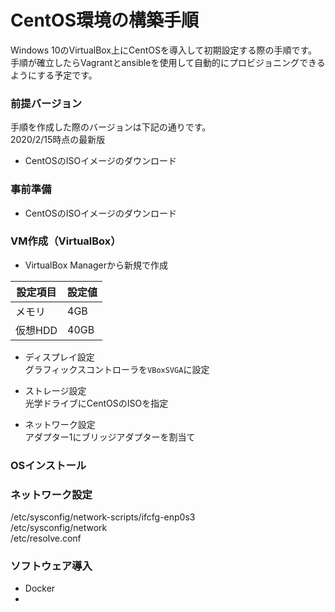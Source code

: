 # CentOS環境の構築手順
Windows 10のVirtualBox上にCentOSを導入して初期設定する際の手順です。  
手順が確立したらVagrantとansibleを使用して自動的にプロビジョニングできるようにする予定です。

### 前提バージョン
手順を作成した際のバージョンは下記の通りです。  
2020/2/15時点の最新版  
- CentOSのISOイメージのダウンロード  


### 事前準備
- CentOSのISOイメージのダウンロード  

### VM作成（VirtualBox）
- VirtualBox Managerから新規で作成  

|  設定項目  |  設定値  |  
| ---- | ---- |  
|  メモリ  |  4GB  |  
|  仮想HDD  |  40GB  |  

- ディスプレイ設定  
グラフィックスコントローラを`VBoxSVGA`に設定  
  
- ストレージ設定  
光学ドライブにCentOSのISOを指定  
  
- ネットワーク設定  
アダプター1にブリッジアダプターを割当て  

### OSインストール


### ネットワーク設定
/etc/sysconfig/network-scripts/ifcfg-enp0s3  
/etc/sysconfig/network  
/etc/resolve.conf  

### ソフトウェア導入
- Docker
- 
